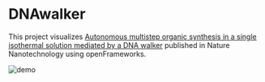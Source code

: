 # DNAwalker

This project visualizes [Autonomous multistep organic synthesis in a single isothermal solution mediated by a DNA walker](https://www.nature.com/articles/nnano.2010.190) published in Nature Nanotechnology using openFrameworks.

![demo](https://github.com/kmu/DNAwalker/blob/movie/DNA_walker.gif)
